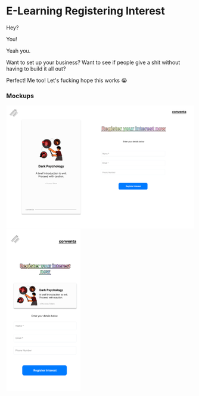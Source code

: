 # E-Learning Registering Interest

Hey? 

You!

Yeah you.

Want to set up your business? Want to see if people give a shit without having to build it all out?

Perfect! Me too! Let's fucking hope this works 😭

### Mockups 
![mobile](desktop-design.png)
<img src="mobile-design.png" alt="drawing" width="200"/>